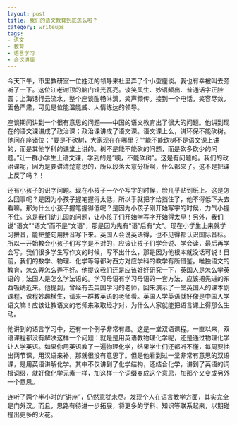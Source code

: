 ```yaml
---
layout: post
title: 我们的语文教育到底怎么啦？
category: writeups
tags:
- 语文
- 教育
- 语言学习
- 会议讲座
---
```


今天下午，市里教研室一位姓江的领导来社里弄了个小型座谈。我也有幸被叫去旁听了一下。这位江老谢顶的脑门锃光瓦亮。谈笑风生、妙语频出、普通话字正腔圆；上海话行云流水，整个座谈酣畅淋漓，笑声频传。接到一个电话，笑容尽敛，面色严肃，可见是位能温能威、人情练达的领导。

座谈期间讲到一个很有意思的问题——中国的语文教育出了很大的问题。他讲到现在的语文课讲成了政治课；政治课讲成了语文课。语文课上么，讲环保不能砍树。他问在座诸位：“要是不砍树，大家现在在哪里？”“能不能砍树不是语文课上讲的，而是其他学科的课堂上讲的。树不是能不能砍的问题，而是砍多砍少的问题。”让一群小学生上语文课，学到的是“噢，不能砍树”。这是有问题的。我们的政治课呢，因为是要讲清楚意思的，所以段落大意分析啊，什么都来了。这不是把课上反了吗？！

还有小孩子的识字问题。现在小孩子一个个写字的时候，脸几乎贴到纸上。这是怎么回事呢？是因为小孩子握笔握得太低，所以手就把字给挡住了，他不得低下头去看嘛。那为什么小孩子握笔握得低呢？是因为小孩子刚开始写字的时候，力气小握不住。这是我们幼儿园的问题，让小孩子们开始学写字开始得太早！另外，我们说“语文”“语文”而不是“文语”，那是因为先有“语”后有“文”。现在小学生上来就学习拼音，能把整句用拼音写下来。英国人会说英语得，也不见得都认识国际音标。所以一开始教会小孩子们写字是不对的，应该让孩子们学会说、学会读，最后再学会写。我们很多学生写作文的时候，写不出什么，那是因为他根本就没话可说！目前，我们的数学、物理、化学等等都对西方对应学科的教学有所借鉴。唯独语文的教育，怎么弄怎么弄不好。他提议我们还是应该好好研究一下，英国人是怎么学英语的；法国人是怎么学法语的。学习母语有学习母语的一套方法，应该把先进的东西吸纳近来。他提到，曾经有去英国学习的老师，回来演示了一堂英国人的课本剧课程，课程妙趣横生，请来一群教英语的老师看。英国人学英语就好像是中国人学语文嘛！应该让教语文的老师来取取经才对，为什么人家就能把语言课上得那么生动。

他讲到的语言学习中，还有一个例子非常有趣。这是一堂双语课程。一直以来，双语课程都没有解决这样一个问题：就是是用英语教物理化学呢，还是通过物理化学让人学英语。如果你用英语教了一遍物理化学，结果学生们还都听不懂，每周要抽出两节课，用汉语来补，那就很没有意思了。但是他看到过一堂非常有意思的双语课，是用英语讲解化学。其中不仅讲到了化学结构，还结合化学，讲到了英语的词根词缀，就好像化学元素一样，加这样一个词缀变成这个意思，加那个又变成另外一个意思。

连听了两个半小时的“讲座”，仍然意犹未尽。发现个人在语言教学方面，其实完全是门外汉。而且，思路有待进一步拓展，将更多的学科、知识等联系起来，以期碰撞出更多的火花。
